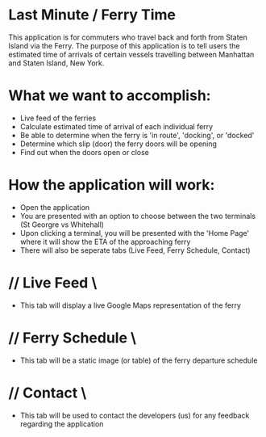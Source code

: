 # Last Minute / Ferry Time
This application is for commuters who travel back and forth from Staten Island via the Ferry. The purpose of this application is to tell users the estimated time of arrivals of certain vessels travelling between Manhattan and Staten Island, New York.

# What we want to accomplish:
- Live feed of the ferries 
- Calculate estimated time of arrival of each individual ferry 
- Be able to determine when the ferry is 'in route', 'docking', or 'docked'
- Determine which slip (door) the ferry doors will be opening 
- Find out when the doors open or close 

# How the application will work:
- Open the application
- You are presented with an option to choose between the two terminals (St Georgre vs Whitehall)
- Upon clicking a terminal, you will be presented with the 'Home Page' where it will show the ETA of the approaching ferry
- There will also be seperate tabs (Live Feed, Ferry Schedule, Contact)


# // Live Feed \\
  - This tab will display a live Google Maps representation of the ferry 
# // Ferry Schedule \\
  - This tab will be a static image (or table) of the ferry departure schedule
# // Contact \\
  - This tab will be used to contact the developers (us) for any feedback regarding the application
